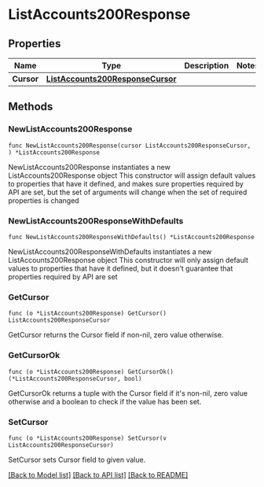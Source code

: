 # ListAccounts200Response

## Properties

Name | Type | Description | Notes
------------ | ------------- | ------------- | -------------
**Cursor** | [**ListAccounts200ResponseCursor**](ListAccounts200ResponseCursor.md) |  | 

## Methods

### NewListAccounts200Response

`func NewListAccounts200Response(cursor ListAccounts200ResponseCursor, ) *ListAccounts200Response`

NewListAccounts200Response instantiates a new ListAccounts200Response object
This constructor will assign default values to properties that have it defined,
and makes sure properties required by API are set, but the set of arguments
will change when the set of required properties is changed

### NewListAccounts200ResponseWithDefaults

`func NewListAccounts200ResponseWithDefaults() *ListAccounts200Response`

NewListAccounts200ResponseWithDefaults instantiates a new ListAccounts200Response object
This constructor will only assign default values to properties that have it defined,
but it doesn't guarantee that properties required by API are set

### GetCursor

`func (o *ListAccounts200Response) GetCursor() ListAccounts200ResponseCursor`

GetCursor returns the Cursor field if non-nil, zero value otherwise.

### GetCursorOk

`func (o *ListAccounts200Response) GetCursorOk() (*ListAccounts200ResponseCursor, bool)`

GetCursorOk returns a tuple with the Cursor field if it's non-nil, zero value otherwise
and a boolean to check if the value has been set.

### SetCursor

`func (o *ListAccounts200Response) SetCursor(v ListAccounts200ResponseCursor)`

SetCursor sets Cursor field to given value.



[[Back to Model list]](../README.md#documentation-for-models) [[Back to API list]](../README.md#documentation-for-api-endpoints) [[Back to README]](../README.md)



